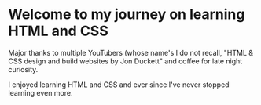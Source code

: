 # Welcome to my journey on learning HTML and CSS

Major thanks to multiple YouTubers (whose name's I do not recall, "HTML & CSS design and build websites by Jon Duckett" and coffee for late night curiosity. 

I enjoyed learning HTML and CSS and ever since I've never stopped learning even more. 
